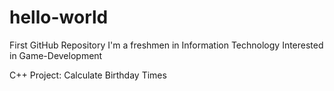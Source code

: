 # hello-world
First GitHub Repository
I'm a freshmen in Information Technology
Interested in Game-Development

C++ Project: Calculate Birthday Times
